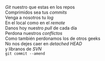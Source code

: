 <p><em>Git</em> nuestro que estas en los repos<br/>
Comprimidos sea tus <em> commits</em><br/>
Venga a nosotros tu <em>log</em><br/>
En el local como en el <em>remote</em><br/>
Danos hoy nuestro <em>pull</em> de cada día<br/>
Perdona nuestros <em>conflictos</em><br/>
Como también perdonamos los de otros geeks<br/>
No nos dejes caer en <em>detached HEAD</em><br/>
y líbranos de <em>SVN</em><br/>
<code>git commit --amend</code></p>

